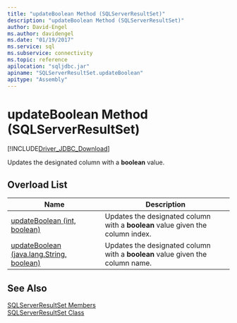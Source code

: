 ```yaml
---
title: "updateBoolean Method (SQLServerResultSet)"
description: "updateBoolean Method (SQLServerResultSet)"
author: David-Engel
ms.author: davidengel
ms.date: "01/19/2017"
ms.service: sql
ms.subservice: connectivity
ms.topic: reference
apilocation: "sqljdbc.jar"
apiname: "SQLServerResultSet.updateBoolean"
apitype: "Assembly"
---
```

# updateBoolean Method (SQLServerResultSet)
[!INCLUDE[Driver_JDBC_Download](../../../includes/driver_jdbc_download.md)]

  Updates the designated column with a **boolean** value.  
  
## Overload List  
  
|Name|Description|  
|----------|-----------------|  
|[updateBoolean (int, boolean)](../../../connect/jdbc/reference/updateboolean-method-int-boolean.md)|Updates the designated column with a **boolean** value given the column index.|  
|[updateBoolean (java.lang.String, boolean)](../../../connect/jdbc/reference/updateboolean-method-java-lang-string-boolean.md)|Updates the designated column with a **boolean** value given the column name.|  
  
## See Also  
 [SQLServerResultSet Members](../../../connect/jdbc/reference/sqlserverresultset-members.md)   
 [SQLServerResultSet Class](../../../connect/jdbc/reference/sqlserverresultset-class.md)  
  
  
